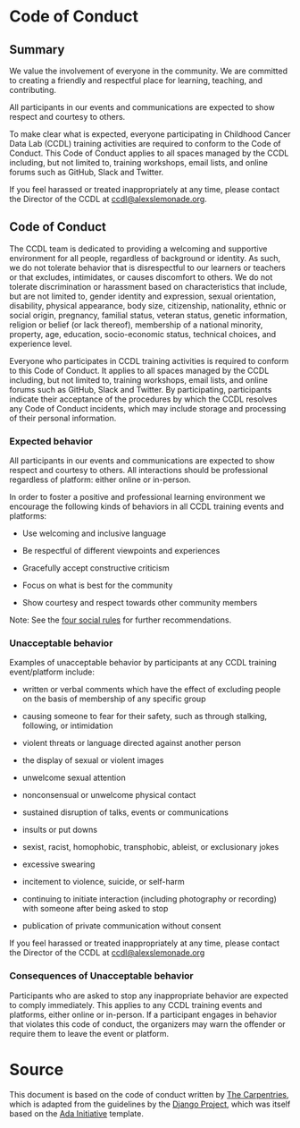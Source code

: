 # Code of Conduct

## Summary

We value the involvement of everyone in the community.
We are committed to creating a friendly and respectful place for learning, teaching, and contributing.

All participants in our events and communications are expected to show respect and courtesy to others.

To make clear what is expected, everyone participating in Childhood Cancer Data Lab (CCDL) training activities are required to conform to the Code of Conduct.
This Code of Conduct applies to all spaces managed by the CCDL including, but not limited to, training workshops, email lists, and online forums such as GitHub, Slack and Twitter.

If you feel harassed or treated inappropriately at any time, please contact the Director of the CCDL at [ccdl@alexslemonade.org](mailto:ccdl@alexslemonade.org).


## Code of Conduct

The CCDL team is dedicated to providing a welcoming and supportive environment for all people, regardless of background or identity.
As such, we do not tolerate behavior that is disrespectful to our learners or teachers or that excludes, intimidates, or causes discomfort to others.
We do not tolerate discrimination or harassment based on characteristics that include, but are not limited to, gender identity and expression, sexual orientation, disability, physical appearance, body size, citizenship, nationality, ethnic or social origin, pregnancy, familial status, veteran status, genetic information, religion or belief (or lack thereof), membership of a national minority, property, age, education, socio-economic status, technical choices, and experience level.

Everyone who participates in CCDL training activities is required to conform to this Code of Conduct.
It applies to all spaces managed by the CCDL including, but not limited to, training workshops, email lists, and online forums such as GitHub, Slack and Twitter.
By participating, participants indicate their acceptance of the procedures by which the CCDL resolves any Code of Conduct incidents, which may include storage and processing of their personal information.

### Expected behavior

All participants in our events and communications are expected to show respect and courtesy to others.
All interactions should be professional regardless of platform: either online or in-person.

In order to foster a positive and professional learning environment we encourage the following kinds of behaviors in all CCDL training events and platforms:

- Use welcoming and inclusive language

- Be respectful of different viewpoints and experiences

- Gracefully accept constructive criticism

- Focus on what is best for the community

- Show courtesy and respect towards other community members

Note: See the [four social rules](https://www.recurse.com/manual#sub-sec-social-rules) for further recommendations.

### Unacceptable behavior

Examples of unacceptable behavior by participants at any CCDL training event/platform include:

- written or verbal comments which have the effect of excluding people on the basis of membership of any specific group

- causing someone to fear for their safety, such as through stalking, following, or intimidation

- violent threats or language directed against another person

- the display of sexual or violent images

- unwelcome sexual attention

- nonconsensual or unwelcome physical contact

- sustained disruption of talks, events or communications

- insults or put downs

- sexist, racist, homophobic, transphobic, ableist, or exclusionary jokes

- excessive swearing

- incitement to violence, suicide, or self-harm

- continuing to initiate interaction (including photography or recording) with someone after being asked to stop

- publication of private communication without consent

If you feel harassed or treated inappropriately at any time, please contact the Director of the CCDL at [ccdl@alexslemonade.org](mailto:ccdl@alexslemonade.org)

### Consequences of Unacceptable behavior

Participants who are asked to stop any inappropriate behavior are expected to comply immediately.
This applies to any CCDL training events and platforms, either online or in-person.
If a participant engages in behavior that violates this code of conduct, the organizers may warn the offender or require them to leave the event or platform.

# Source

This document is based on the code of conduct written by [The Carpentries](https://docs.carpentries.org/topic_folders/policies/code-of-conduct.html#code-of-conduct-detailed-view), which is adapted from the guidelines by the [Django Project](https://www.djangoproject.com/conduct/enforcement-manual/), which was itself based on the [Ada Initiative](http://geekfeminism.wikia.com/wiki/Conference_anti-harassment/Responding_to_reports) template.
